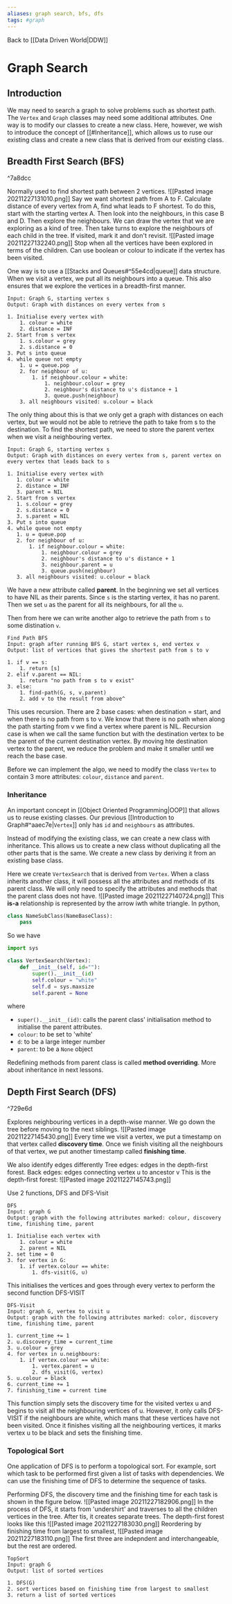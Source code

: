 ```yaml
---
aliases: graph search, bfs, dfs
tags: #graph
---
```

Back to [[Data Driven World|DDW]]
# Graph Search
## Introduction
We may need to search a graph to solve problems such as shortest path.
The `Vertex` and `Graph` classes may need some additional attributes.
One way is to modify our classes to create a new class.
Here, however, we wish to introduce the concept of [[#Inheritance]], which allows us to ruse our existing class and create a new class that is derived from our existing class.
## Breadth First Search (BFS)

^7a8dcc

Normally used to find shortest path between 2 vertices.
![[Pasted image 20211227131010.png]]
Say we want shortest path from A to F.
Calculate distance of every vertex from A, find what leads to F shortest.
To do this, start with the starting vertex A. Then look into the neighbours, in this case B and D. Then explore the neighbours. We can draw the vertex that 
 we are exploring as a kind of tree. Then take turns to explore the neighbours of each child in the tree. If visited, mark it and don't revisit.
 ![[Pasted image 20211227132240.png]]
 Stop when all the vertices have been explored in terms of the children.
 Can use boolean or colour to indicate if the vertex has been visited.

 One way is to use a [[Stacks and Queues#^55e4cd|queue]] data structure.
 When we visit a vertex, we put all its neighbours into a queue.
 This also ensures that we explore the vertices in a breadth-first manner.

 ```
 Input: Graph G, starting vertex s
 Output: Graph with distances on every vertex from s

 1. Initialise every vertex with
	 1. colour = white
	 2. distance = INF
 2. Start from s vertex
	 1. s.colour = grey
	 2. s.distance = 0
 3. Put s into queue
 4. while queue not empty
	 1. u = queue.pop
	 2. for neighbour of u:
		 1. if neighbour.colour = white:
			 1. neighbour.colour = grey
			 2. neighbour's distance to u's distance + 1
			 3. queue.push(neighbour)
	 3. all neighbours visited: u.colour = black
 ```
 The only thing about this is that we only get a graph with distances on each vertex, but we would not be able to retrieve the path to take from s to the destination.
 To find the shortest path, we need to store the parent vertex when we visit a neighbouring vertex.
  ```
 Input: Graph G, starting vertex s
 Output: Graph with distances on every vertex from s, parent vertex on every vertex that leads back to s

 1. Initialise every vertex with
	 1. colour = white
	 2. distance = INF
	 3. parent = NIL
 2. Start from s vertex
	 1. s.colour = grey
	 2. s.distance = 0
	 3. s.parent = NIL
 3. Put s into queue
 4. while queue not empty
	 1. u = queue.pop
	 2. for neighbour of u:
		 1. if neighbour.colour = white:
			 1. neighbour.colour = grey
			 2. neighbour's distance to u's distance + 1
			 3. neighbour.parent = u
			 3. queue.push(neighbour)
	 3. all neighbours visited: u.colour = black
 ```
 We have a new attribute called **parent**.
 In the beginning we set all vertices to have NIL as their parents.
 Since `s` is the starting vertex, it has no parent.
 Then we set `u` as the parent for all its neighbours, for all the `u`.

 Then from here we can write another algo to retrieve the path from `s` to some distination `v`.
 ```
 Find Path BFS
 Input: graph after running BFS G, start vertex s, end vertex v
 Output: list of vertices that gives the shortest path from s to v

 1. if v == s:
	 1. return [s]
 2. elif v.parent == NIL:
	 1. return "no path from s to v exist"
 3. else:
	 1. find-path(G, s, v.parent)
	 2. add v to the result from above^
 ```
 This uses recursion.
 There are 2 base cases: when destination = start, and when there is no path from s to v.
 We know that there is no path when along the path starting from v we find a vertex where parent is NIL.
 Recursion case is when we call the same function but with the destination vertex to be the parent of the current destination vertex.
 By moving hte destination vertex to the parent, we reduce the problem and make it smaller until we reach the base case.

 Before we can implement the algo, we need to modify the class `Vertex` to contain 3 more attributes: `colour`, `distance` and `parent`.
### Inheritance
An important concept in [[Object Oriented Programming|OOP]] that allows us to reuse existing classes.
Our previous [[Introduction to Graph#^aaec7e|`Vertex`]] only has `id` and `neighbours` as attributes.

Instead of modifying the existing class, we can create a new class with inheritance.
This allows us to create a new class without duplicating all the other parts that is the same.
We create a new class by deriving it from an existing base class.

Here we create `VertexSearch` that is derived from `Vertex`.
When a class inherits another class, it will possess all the attributes and methods of its parent class.
We will only need to specify the attributes and methods that the parent class does not have.
![[Pasted image 20211227140724.png]]
This **is-a** relationship is represented by the arrow iwth white triangle.
In python, 
```py
class NameSubClass(NameBaseClass):
    pass
```
So we have
```py
import sys

class VertexSearch(Vertex):
    def __init__(self, id=""):
        super().__init__(id)
        self.colour = "white"
        self.d = sys.maxsize
        self.parent = None
```
where
- `super().__init__(id)`: calls the parent class' initialisation method to initialise the parent attributes.
- `colour`: to be set to 'white'
- `d`: to be a large integer number
- `parent`: to be a `None` object

Redefining methods from parent class is called **method overriding**.
More about inheritance in next lessons.
## Depth First Search (DFS)

^729e6d

Explores neighbouring vertices in a depth-wise manner.
We go down the tree before moving to the next siblings.
![[Pasted image 20211227145430.png]]
Every time we visit a vertex, we put a timestamp on that vertex called **discovery time**.
Once we finish visiting all the neighbours of that vertex, we put another timestamp called **finishing time**.

We also identify edges differently
Tree edges: edges in the depth-first forest.
Back edges: edges connecting vertex u to ancestor v
This is the depth-first forest:
![[Pasted image 20211227145743.png]]

Use 2 functions, DFS and DFS-Visit
```
DFS
Input: graph G
Output: graph with the following attributes marked: colour, discovery time, finishing time, parent

1. Initialise each vertex with
	1. colour = white
	2. parent = NIL
2. set time = 0
3. for vertex in G:
	1. if vertex.colour == white:
		1. dfs-visit(G, u)
```
This initialises the vertices and goes through every vertex to perform the second function DFS-VISIT
```
DFS-Visit
Input: graph G, vertex to visit u
Output: graph with the following attributes marked: color, discovery time, finishing time, parent

1. current_time += 1
2. u.discovery_time = current_time
3. u.colour = grey
4. for vertex in u.neighbours:
	1. if vertex.colour == white:
		1. vertex.parent = u
		2. dfs_visit(G, vertex)
5. u.colour = black
6. current_time += 1
7. finishing_time = current time
```
This function simply sets the discovery time for the visited vertex u and begins to visit all the neighbouring vertices of u.
However, it only calls DFS-VISIT if the neighbours are white, which mans that these vertices have not been visited.
Once it finishes visiting all the neighbouring vertices, it marks vertex u to be black and sets the finishing time.

### Topological Sort
One application of DFS is to perform a topological sort.
For example, sort which task to be performed first given a list of tasks with dependencies.
We can use the finishing time of DFS to determine the sequence of tasks.

Performing DFS, the discovery time and the finishing time for each task is shown in the figure below.
![[Pasted image 20211227182906.png]]
In the process of DFS, it starts from 'undershirt' and traverses to all the children vertices in the tree.
After tis, it creates separate trees.
The depth-first forest looks like this
![[Pasted image 20211227183030.png]]
Reordering by finishing time from largest to smallest,
![[Pasted image 20211227183110.png]]
The first three are indepndent and interchangeable, but the rest are ordered.

```
TopSort
Input: graph G
Output: list of sorted vertices

1. DFS(G)
2. sort vertices based on finishing time from largest to smallest
3. return a list of sorted vertices
```